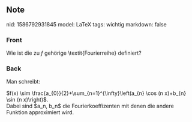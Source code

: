 ## Note
nid: 1586792931845
model: LaTeX
tags: wichtig
markdown: false

### Front
Wie ist die zu $f$ gehörige \textit{Fourierreihe} definiert?

### Back
Man schreibt:
<div>
  $f(x) \sim \frac{a_{0}}{2}+\sum_{n=1}^{\infty}\left(a_{n} \cos (n
  x)+b_{n} \sin (n x)\right)$.
</div>
<div>
  Dabei sind $a_n, b_n$ die Fourierkoeffizenten mit denen die
  andere Funktion approximiert wird.
</div>
